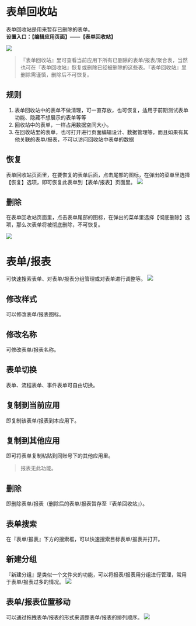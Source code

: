 # 表单回收站
表单回收站是用来暂存已删除的表单。<br>
**设置入口：【编辑应用页面】——【表单回收站】**


![](../img/3-3i1.png)
> 『表单回收站』里可查看当前应用下所有已删除的表单/报表/聚合表，当然也可在『表单回收站』恢复或删除已经被删除的这些表。『表单回收站』里删除需谨慎，删除后不可恢复。

## 规则

1. 表单回收站中的表单不做清理，可一直存放，也可恢复，适用于前期测试表单功能、隐藏不想展示的表单等等
2. 回收站中的表单，一样占用数据空间大小。
3. 在回收站里的表单，也可打开进行页面编辑设计、数据管理等，而且如果有其他关联的表单/报表，不可以访问回收站中表单的数据


## 恢复
表单回收站页面里，在要恢复的表单后面，点击尾部的图标，在弹出的菜单里选择【恢复】选项，即可恢复此表单到【表单/报表】页面里。
![](../img/3-3i2.png)
## 删除
在表单回收站页面里，点击表单尾部的图标，在弹出的菜单里选择【彻底删除】选项，那么次表单将被彻底删除，不可恢复。

![](../img/3-3i3.png)

# 表单/报表
可快速搜索表单、对表单/报表分组管理或对表单进行调整等。
![](../img/3-3i4.png)
## 修改样式
可以修改表单/报表图标。

## 修改名称
可修改表单/报表名称。

## 表单切换
表单、流程表单、事件表单可自由切换。

## 复制到当前应用
即复制该表单/报表到本应用下。

## 复制到其他应用
即可将表单复制粘贴到同账号下的其他应用里。

> 报表无此功能。

## 删除
即删除表单/报表（删除后的表单/报表暂存至『表单回收站』）。

## 表单搜索
在『表单/报表』下方的搜索框，可以快速搜索目标表单/报表并打开。
<!-- ![](http://docfiles.baibaoyun.com/FukZfpPs2db6vpzrgUYYs4vlHSmd) -->

## 新建分组
『新建分组』是类似一个文件夹的功能，可以将报表/报表用分组进行管理，常用于表单/报表过多的情况。
![](../img/3-3i6.png)

## 表单/报表位置移动
可以通过拖拽表单/报表的形式来调整表单/报表的排列顺序。
![](http://docfiles.baibaoyun.com/FlImvNACsbdlAbR660LlW8v5TvpP)


